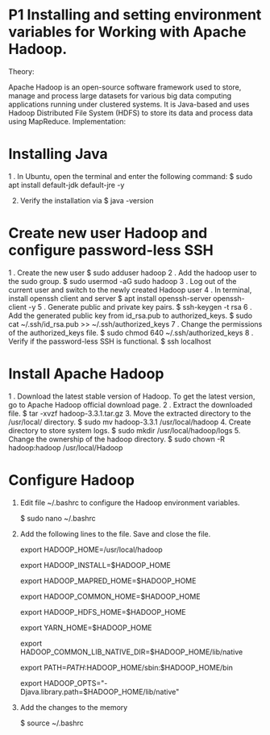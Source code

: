 # P1 Installing and setting environment variables for Working with Apache Hadoop. 

Theory: 

Apache Hadoop is an open-source software framework used to store, manage and process large datasets for various big data computing applications running under clustered systems. It is Java-based and uses Hadoop Distributed File System (HDFS) to store its data and process data using MapReduce. 
Implementation: 

# Installing Java 

1 . In Ubuntu, open the terminal and enter the following command: 
	$ sudo apt install default-jdk default-jre -y 

2. Verify the installation via 
	$ java -version 
# Create new user Hadoop and configure password-less SSH 
1 . Create the new user 
	$ sudo adduser hadoop 
2 . Add the hadoop user to the sudo group. 
	$ sudo usermod -aG sudo hadoop 
3 . Log out of the current user and switch to the newly created Hadoop user 
4 . In terminal, install openssh client and server 
	$ apt install openssh-server openssh-client -y 
5 . Generate public and private key pairs. 
	$ ssh-keygen -t rsa 
6 . Add the generated public key from id_rsa.pub to authorized_keys. 
	$ sudo cat ~/.ssh/id_rsa.pub >> ~/.ssh/authorized_keys 
7 . Change the permissions of the authorized_keys file. 
	$ sudo chmod 640 ~/.ssh/authorized_keys 
8 . Verify if the password-less SSH is functional. 
	$ ssh localhost


# Install Apache Hadoop 
1 . Download the latest stable version of Hadoop. To get the latest version, go to Apache Hadoop official download page. 
2 . Extract the downloaded file. 
	$ tar -xvzf hadoop-3.3.1.tar.gz 
3. Move the extracted directory to the /usr/local/ directory. 
	$ sudo mv hadoop-3.3.1 /usr/local/hadoop 
4. Create directory to store system logs. 
	$ sudo mkdir /usr/local/hadoop/logs 
5. Change the ownership of the hadoop directory. 
	$ sudo chown -R hadoop:hadoop /usr/local/Hadoop
# Configure Hadoop

1. Edit file ~/.bashrc to configure the Hadoop environment variables.

	$ sudo nano ~/.bashrc

2. Add the following lines to the file. Save and close the file.
	
	export HADOOP_HOME=/usr/local/hadoop
	
	export HADOOP_INSTALL=$HADOOP_HOME
	
	export HADOOP_MAPRED_HOME=$HADOOP_HOME
	
	export HADOOP_COMMON_HOME=$HADOOP_HOME
	
	export HADOOP_HDFS_HOME=$HADOOP_HOME
	
	export YARN_HOME=$HADOOP_HOME
	
	export HADOOP_COMMON_LIB_NATIVE_DIR=$HADOOP_HOME/lib/native
	
	export PATH=$PATH:$HADOOP_HOME/sbin:$HADOOP_HOME/bin
	
	export HADOOP_OPTS="-Djava.library.path=$HADOOP_HOME/lib/native"

3. Add the changes to the memory

	$ source ~/.bashrc
